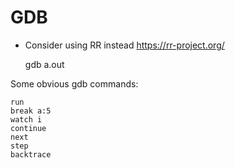 # GDB
- Consider using RR instead https://rr-project.org/

    gdb a.out

Some obvious gdb commands:

    run
    break a:5
    watch i
    continue
    next
    step
    backtrace
